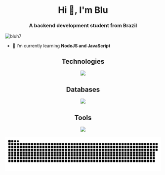 <div align="center">
  <h1>Hi 👋, I'm Blu</h1>
  <h3>A backend development student from Brazil</h3>
</div>
  
<p align="left"> <img src="https://komarev.com/ghpvc/?username=bluh7&label=Profile%20views&color=0e75b6&style=flat" alt="bluh7" /> </p>

- 🌱 I’m currently learning **NodeJS and JavaScript**

<div align="center">
  <h2>Technologies</h2>
  <p>
    <a href="https://skillicons.dev">
      <img src="https://skillicons.dev/icons?i=python,javascript,html,nodejs,vue,express,bash,linux,vercel" />
    </a>
  </p>
  
  <h2>Databases</h2>
  <p>
    <a href="https://skillicons.dev">
      <img src="https://skillicons.dev/icons?i=mysql,mongodb" />
    </a>
  </p>
  
  <h2>Tools</h2>
  <p>
    <a href="https://skillicons.dev">
      <img src="https://skillicons.dev/icons?i=vscode,visualstudio,git,github" />
   </a>
  </p>
  <a href=#><img src="contributions.svg"></a>
</div>
